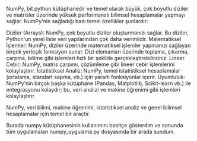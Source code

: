 NumPy, bit python kütüphanedir ve temel olarak büyük, çok boyutlu diziler ve matrisler üzerinde yüksek performanslı bilimsel hesaplamalar yapmayı sağlar. 
NumPy'nin sağladığı bazı temel özellikler şunlardır:

Diziler (Arrays): NumPy, çok boyutlu diziler oluşturmanızı sağlar. Bu diziler, Python'un yerel liste veri yapılarından çok daha verimlidir.
Matematiksel İşlemler: NumPy, diziler üzerinde matematiksel işlemler yapmanızı sağlayan birçok yerleşik fonksiyon sunar. Dizi elemanları üzerinde toplama, çıkarma, çarpma, bölme gibi işlemleri hızlı bir şekilde gerçekleştirebilirsiniz.
Lineer Cebir: NumPy, matris çarpımı, çözümleme gibi lineer cebir işlemlerini kolaylaştırır.
İstatistiksel Analiz: NumPy, temel istatistiksel hesaplamalar (ortalama, standart sapma, vb.) için yararlı fonksiyonlar içerir.
Uyumluluk: NumPy'nin birçok başka kütüphane (Pandas, Matplotlib, Scikit-learn vb.) ile entegrasyonu kolaydır; bu, veri analizi ve makine öğrenimi gibi işlemleri kolaylaştırır.

NumPy, veri bilimi, makine öğrenimi, istatistiksel analiz ve genel bilimsel hesaplamalar için temel bir araçtır.

Burada numpy kütüphanesinin kullanımını basitçe gösterdim ve sonunda tüm uygulamaları numpy_uygulama.py dosyasında bir arada sundum.
